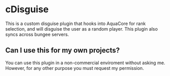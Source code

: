 # cDisguise
This is a custom disguise plugin that hooks into AquaCore for rank selection, and will disguise the user as a random player. This plugin also syncs across bungee servers.

## Can I use this for my own projects?
You can use this plugin in a non-commercial enviroment without asking me. However, for any other purpose you must request my permission.
